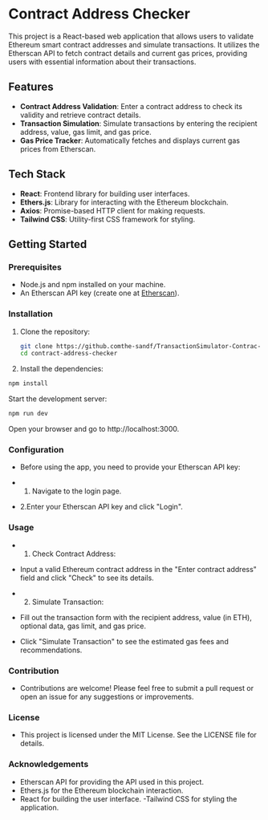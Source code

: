 # Contract Address Checker

This project is a React-based web application that allows users to validate Ethereum smart contract addresses and simulate transactions. It utilizes the Etherscan API to fetch contract details and current gas prices, providing users with essential information about their transactions.

## Features

- **Contract Address Validation**: Enter a contract address to check its validity and retrieve contract details.
- **Transaction Simulation**: Simulate transactions by entering the recipient address, value, gas limit, and gas price.
- **Gas Price Tracker**: Automatically fetches and displays current gas prices from Etherscan.

## Tech Stack

- **React**: Frontend library for building user interfaces.
- **Ethers.js**: Library for interacting with the Ethereum blockchain.
- **Axios**: Promise-based HTTP client for making requests.
- **Tailwind CSS**: Utility-first CSS framework for styling.

## Getting Started

### Prerequisites

- Node.js and npm installed on your machine.
- An Etherscan API key (create one at [Etherscan](https://etherscan.io/myapikey)).

### Installation

1. Clone the repository:

   ```bash
   git clone https://github.comthe-sandf/TransactionSimulator-Contrac-Checker.git
   cd contract-address-checker
   ```

2. Install the dependencies:

  ```bash
  npm install
  ```
Start the development server:

  ```bash
  npm run dev
  ```
Open your browser and go to http://localhost:3000.

### Configuration
- Before using the app, you need to provide your Etherscan API key:

- 1. Navigate to the login page.
- 2.Enter your Etherscan API key and click "Login".

### Usage
- 1. Check Contract Address:

- Input a valid Ethereum contract address in the "Enter contract address" field and click "Check" to see its details.

- 2. Simulate Transaction:

- Fill out the transaction form with the recipient address, value (in ETH), optional data, gas limit, and gas price.
- Click "Simulate Transaction" to see the estimated gas fees and recommendations.

### Contribution
 - Contributions are welcome! Please feel free to submit a pull request or open an issue for any suggestions or improvements.

### License
- This project is licensed under the MIT License. See the LICENSE file for details.

### Acknowledgements
- Etherscan API for providing the API used in this project.
- Ethers.js for the Ethereum blockchain interaction.
- React for building the user interface.
-Tailwind CSS for styling the application.
